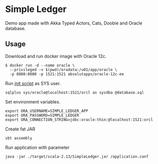 # Simple Ledger
Demo app made with Akka Typed Actors, Cats, Doobie and Oracle database.

## Usage
Download and run docker image with Oracle 12c.
```
$ docker run -d --name oracle \
  --privileged -v $(pwd)/oradata:/u01/app/oracle \
  -p 8080:8080 -p 1521:1521 absolutapps/oracle-12c-ee 
```
Run [init script](init/database.sql) as SYS user.
```
sqlplus sys/oracle@localhost:1521/orcl as sysdba @database.sql
```

Set environment variables.
```
export ORA_USERNAME=SIMPLE_LEDGER_APP
export ORA_PASSWORD=SIMPLE_LEDGER
export ORA_CONNECTION_STRING=jdbc:oracle:thin:@localhost:1521:orcl
```

Create fat JAR
```
sbt assembly
```

Run application with parameter
```
java -jar ./target/scala-2.13/SimpleLedger.jar /application.conf
```